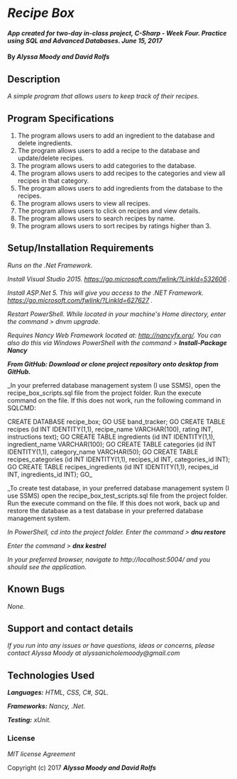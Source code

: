 # _Recipe Box_

#### _App created for two-day in-class project, C-Sharp - Week Four. Practice using SQL and Advanced Databases. June 15, 2017_

#### By _**Alyssa Moody and David Rolfs**_

## Description

_A simple program that allows users to keep track of their recipes._

## Program Specifications

1. The program allows users to add an ingredient to the database and delete ingredients. 
2. The program allows users to add a recipe to the database and update/delete recipes.
3. The program allows users to add categories to the database.
4. The program allows users to add recipes to the categories and view all recipes in that category.
5. The program allows users to add ingredients from the database to the recipes.  
6. The program allows users to view all recipes. 
7. The program allows users to click on recipes and view details.
8. The program allows users to search recipes by name.
9. The program allows users to sort recipes by ratings higher than 3.

## Setup/Installation Requirements

_Runs on the .Net Framework._

_Install Visual Studio 2015. https://go.microsoft.com/fwlink/?LinkId=532606 ._

_Install ASP.Net 5. This will give you access to the .NET Framework. https://go.microsoft.com/fwlink/?LinkId=627627 ._

_Restart PowerShell. While located in your machine's Home directory, enter the command > dnvm upgrade._

_Requires Nancy Web Framework located at: http://nancyfx.org/. You can also do this via Windows PowerShell with the command > **Install-Package Nancy**_

_**From GitHub: Download or clone project repository onto desktop from GitHub.**_

_In your preferred database management system (I use SSMS), open the recipe_box_scripts.sql file from the project folder. Run the execute command on the file. If this does not work, run the following command in SQLCMD:

CREATE DATABASE recipe_box; GO USE band_tracker; GO CREATE TABLE recipes (id INT IDENTITY(1,1), recipe_name VARCHAR(100), rating INT, instructions text); GO CREATE TABLE ingredients (id INT IDENTITY(1,1), ingredient_name VARCHAR(100); GO CREATE TABLE categories (id INT IDENTITY(1,1), category_name VARCHAR(50); GO CREATE TABLE recipes_categories (id INT IDENTITY(1,1), recipes_id INT, categories_id INT); GO CREATE TABLE recipes_ingredients (id INT IDENTITY(1,1), recipes_id INT, ingredients_id INT); GO_

_To create test database, in your preferred database management system (I use SSMS) open the recipe_box_test_scripts.sql file from the project folder. Run the execute command on the file. If this does not work, back up and restore the database as a test database in your preferred database management system.

_In PowerShell, cd into the project folder. Enter the command > **dnu restore**_

_Enter the command > **dnx kestrel**_

_In your preferred browser, navigate to http://localhost:5004/ and you should see the application._

## Known Bugs

_None._

## Support and contact details

_If you run into any issues or have questions, ideas or concerns, please contact Alyssa Moody at alyssanicholemoody@gmail.com_

## Technologies Used

_**Languages:** HTML, CSS, C#, SQL._

_**Frameworks:** Nancy, .Net._

_**Testing:** xUnit._

### License

*MIT license Agreement*

Copyright (c) 2017 **_Alyssa Moody and David Rolfs_**
